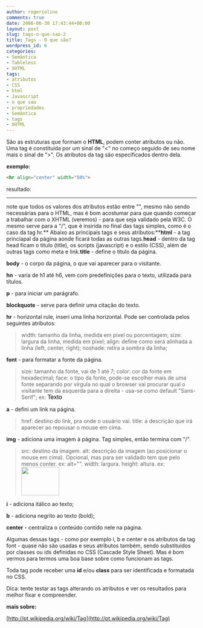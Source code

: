 ```yaml
---
author: rogeriolino
comments: true
date: 2006-06-30 17:43:44+00:00
layout: post
slug: tags-o-que-sao-2
title: Tags - O que são?
wordpress_id: 6
categories:
- Semântica
- Tableless
- XHTML
tags:
- atributos
- CSS
- html
- Javascript
- o que sao
- propriedades
- Semântica
- tags
- XHTML
---
```


São as estruturas que formam o **HTML**, podem conter atributos ou não. Uma tag é constituída por um sinal de "<" no começo seguido de seu nome mais o sinal de ">". Os atributos da tag são especificados dentro dela.

**exemplo:**

```html
<hr align="center" width="50%">
```

resultado:


* * *

note que todos os valores dos atributos estão entre "", mesmo não sendo necessárias para o HTML, mas é bom acostumar para que quando começar a trabalhar com o XHTML (veremos) - para que seja validado pela W3C. O mesmo serve para a "/", que é insirida no final das tags simples, como é o caso da tag hr.** Abaixo as principais tags e seus atributos:****html** - a tag princiapal da página aonde ficará todas as outras tags.**head** - dentro da tag head ficam o titulo (title), os scripts (javascript)  e o estilo (CSS), além de outras tags como meta e link.**title** - define o título da página.

**body** - o corpo da página, o que vai aparecer para o visitante.

**hn** - varia de h1 até h6, vem com predefinições para o texto, utilizada para títulos.

**p** - para iniciar um parágrafo.

**blockquote** - serve para definir uma citação do texto.

**hr** - horizontal rule, inseri uma linha horizontal. Pode ser controlada pelos seguintes atributos:



<blockquote>width: tamanho da linha, medida em pixel ou porcentagem;
size: largura da linha, medida em pixel;
align: define como será alinhada a linha (left, center, right);
noshade: retira a sombra da linha;</blockquote>


**font** - para formatar a fonte da página.



<blockquote>size: tamanho da fonte, vai de 1 até 7;
color: cor da fonte em hexadecimal;
face: o tipo da fonte, pode-se escolher mais de uma fonte separando por vírgula no qual o browser vai procurar qual o visitante tem da esquerda para a direita - usa-se como default "Sans-Serif";
ex: <font size="3" color="#000000" face="Verdana, Arial, Sans-Serif">Texto</font></blockquote>


**a** - defini um link na página.


<blockquote>href: destino do link, pra onde o usuário vai.
title: a descrição que irá aparecer ao repousar o mouse em cima.</blockquote>


**img** - adiciona uma imagem à página. Tag simples, então termina com "/".



<blockquote>src: destino da imagem.
alt: descrição da imagem (ao posicionar o mouse em cima). Opcional, mas para ser validado tem que pelo menos conter. ex: alt="".
width: largura.
height: altura.
ex: <img src="imagens/avatar.gif" width="100" height="75"/></blockquote>



**i** - adiciona itálico ao texto;

**b** - adiciona negrito ao texto (bold);

**center** - centraliza o conteúdo contido nele na página.

Algumas dessas tags - como por exemplo i, b e center e os atributos da tag font - quase não são usadas e seus atributos também, sendo substituídos por classes ou ids definidas no CSS (Cascade Style Sheet). Mas é bom vermos para termos uma boa base sobre como funcionam as tags.

Toda tag pode receber uma **id** e/ou **class** para ser identificada e formatada no CSS.

Dica: tente testar as tags alterando os atributos e ver os resultados para melhor fixar e compreender.

**mais sobre:**

[http://pt.wikipedia.org/wiki/Tag](http://pt.wikipedia.org/wiki/Tag)

